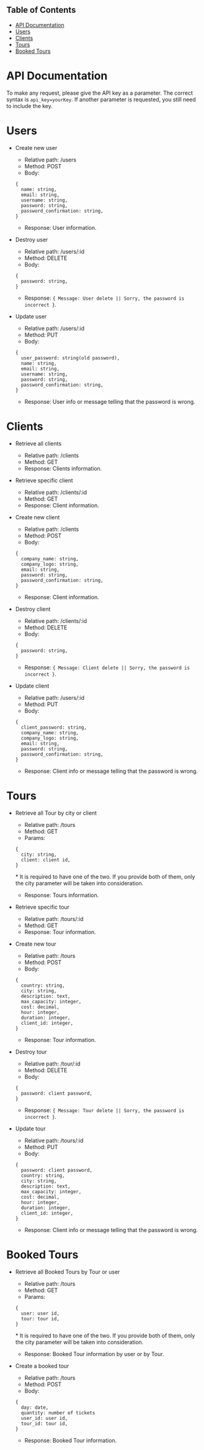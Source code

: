 ## Table of Contents
* [API Documentation](#api-documentation)
* [Users](#users)
* [Clients](#clients)
* [Tours](#tours)
* [Booked Tours](#booked-tours)

<!-- api-documentation -->
# API Documentation 

To make any request, please give the API key as a parameter. The correct syntax is `api_key=yourKey`. If another parameter is requested, you still need to include the key.

<!-- users -->
# Users

- Create new user
  - Relative path: /users
  - Method: POST
  - Body:
  ```
  {
    name: string,
    email: string,
    username: string,
    password: string,
    password_confirmation: string,
  }
  ```
  - Response: User information.

- Destroy user
  - Relative path: /users/:id
  - Method: DELETE
  - Body:
  ```
  {
    password: string,
  }
  ```
  - Response: `{ Message: User delete || Sorry, the password is incorrect }`.

- Update user
  - Relative path: /users/:id
  - Method: PUT
  - Body:
  ```
  {
    user_password: string(old password),
    name: string,
    email: string,
    username: string,
    password: string,
    password_confirmation: string,
  }
  ```
  - Response: User info or message telling that the password is wrong.

<!-- clients -->
# Clients

- Retrieve all clients
  - Relative path: /clients
  - Method: GET
  - Response: Clients information.

- Retrieve specific client
  - Relative path: /clients/:id
  - Method: GET
  - Response: Client information.

- Create new client
  - Relative path: /clients
  - Method: POST
  - Body:
  ```
  {
    company_name: string,
    company_logo: string,
    email: string,
    password: string,
    password_confirmation: string,
  }
  ```
  - Response: Client information.

- Destroy client
  - Relative path: /clients/:id
  - Method: DELETE
  - Body:
  ```
  {
    password: string,
  }
  ```
  - Response: `{ Message: Client delete || Sorry, the password is incorrect }`.

- Update client
  - Relative path: /users/:id
  - Method: PUT
  - Body:
  ```
  {
    client_password: string,
    company_name: string,
    company_logo: string,
    email: string,
    password: string,
    password_confirmation: string,
  }
  ```
  - Response: Client info or message telling that the password is wrong.

<!-- tours -->
# Tours

- Retrieve all Tour by city or client
  - Relative path: /tours
  - Method: GET
  - Params:
  ```
  {
    city: string,
    client: client id,
  }
  ```
  \* It is required to have one of the two. If you provide both of them, only the city parameter will be taken into consideration.
  - Response: Tours information.

- Retrieve specific tour
  - Relative path: /tours/:id
  - Method: GET
  - Response: Tour information.

- Create new tour
  - Relative path: /tours
  - Method: POST
  - Body:
  ```
  {
    country: string,
    city: string,
    description: text,
    max_capacity: integer,
    cost: decimal,
    hour: integer,
    duration: integer,
    client_id: integer,
  }
  ```
  - Response: Tour information.

- Destroy tour
  - Relative path: /tour/:id
  - Method: DELETE
  - Body:
  ```
  {
    password: client password,
  }
  ```
  - Response: `{ Message: Tour delete || Sorry, the password is incorrect }`.

- Update tour
  - Relative path: /tours/:id
  - Method: PUT
  - Body:
  ```
  {
    password: client password,
    country: string,
    city: string,
    description: text,
    max_capacity: integer,
    cost: decimal,
    hour: integer,
    duration: integer,
    client_id: integer,
  }
  ```
  - Response: Client info or message telling that the password is wrong.

<!-- booked-tours -->
# Booked Tours

- Retrieve all Booked Tours by Tour or user
  - Relative path: /tours
  - Method: GET
  - Params:
  ```
  {
    user: user id,
    tour: tour id,
  }
  ```
  \* It is required to have one of the two. If you provide both of them, only the city parameter will be taken into consideration.
  - Response: Booked Tour information by user or by Tour.

- Create a booked tour
  - Relative path: /tours
  - Method: POST
  - Body:
  ```
  {
    day: date,
    quantity: number of tickets
    user_id: user id,
    tour_id: tour id,
  }
  ```
  - Response: Booked Tour information.